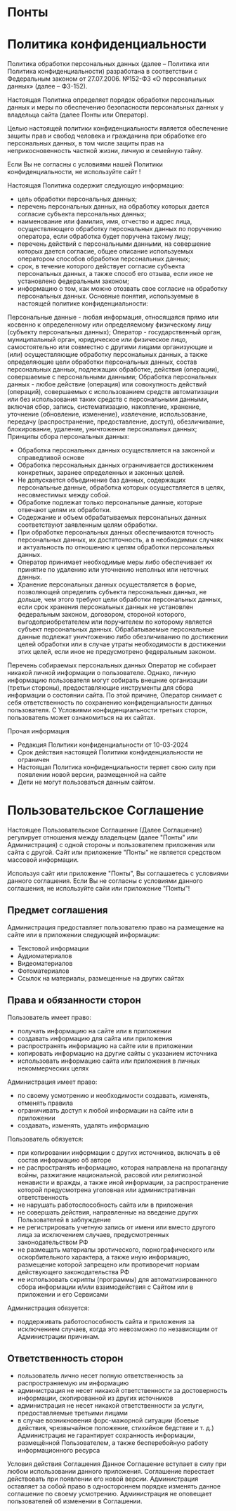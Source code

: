 # Понты

# Политика конфиденциальности
Политика обработки персональных данных (далее – Политика или Политика конфиденциальности) разработана в соответствии с Федеральным законом от 27.07.2006. №152-ФЗ «О персональных данных» (далее – ФЗ-152).

Настоящая Политика определяет порядок обработки персональных данных и меры по обеспечению безопасности персональных данных у владельца сайта (далее Понты или Оператор).

Целью настоящей политики конфиденциальности является обеспечение защиты прав и свобод человека и гражданина при обработке его персональных данных, в том числе защиты прав на неприкосновенность частной жизни, личную и семейную тайну.


Если Вы не согласны с условиями нашей Политики конфиденциальности, не используйте сайт !

Настоящая Политика содержит следующую информацию:

- цель обработки персональных данных;
- перечень персональных данных, на обработку которых дается согласие субъекта персональных данных;
- наименование или фамилия, имя, отчество и адрес лица, осуществляющего обработку персональных данных по поручению оператора, если обработка будет поручена такому лицу;
- перечень действий с персональными данными, на совершение которых дается согласие, общее описание используемых оператором способов обработки персональных данных;
- срок, в течение которого действует согласие субъекта персональных данных, а также способ его отзыва, если иное не установлено федеральным законом;
- информацию о том, как можно отозвать свое согласие на обработку персональных данных.
Основные понятия, используемые в настоящей политике конфиденциальности:

Персональные данные - любая информация, относящаяся прямо или косвенно к определенному или определяемому физическому лицу (субъекту персональных данных);
Оператор - государственный орган, муниципальный орган, юридическое или физическое лицо, самостоятельно или совместно с другими лицами организующие и (или) осуществляющие обработку персональных данных, а также определяющие цели обработки персональных данных, состав персональных данных, подлежащих обработке, действия (операции), совершаемые с персональными данными;
Обработка персональных данных - любое действие (операция) или совокупность действий (операций), совершаемых с использованием средств автоматизации или без использования таких средств с персональными данными, включая сбор, запись, систематизацию, накопление, хранение, уточнение (обновление, изменение), извлечение, использование, передачу (распространение, предоставление, доступ), обезличивание, блокирование, удаление, уничтожение персональных данных;
Принципы сбора персональных данных:

- Обработка персональных данных осуществляется на законной и справедливой основе
- Обработка персональных данных ограничивается достижением конкретных, заранее определенных и законных целей.
- Не допускается объединение баз данных, содержащих персональные данные, обработка которых осуществляется в целях, несовместимых между собой.
- Обработке подлежат только персональные данные, которые отвечают целям их обработки.
- Содержание и объем обрабатываемых персональных данных соответствуют заявленным целям обработки.
- При обработке персональных данных обеспечиваются точность персональных данных, их достаточность, а в необходимых случаях и актуальность по отношению к целям обработки персональных данных.
- Оператор принимает необходимые меры либо обеспечивает их принятие по удалению или уточнению неполных или неточных данных.
- Хранение персональных данных осуществляется в форме, позволяющей определить субъекта персональных данных, не дольше, чем этого требуют цели обработки персональных данных, если срок хранения персональных данных не установлен федеральным законом, договором, стороной которого, выгодоприобретателем или поручителем по которому является субъект персональных данных. Обрабатываемые персональные данные подлежат уничтожению либо обезличиванию по достижении целей обработки или в случае утраты необходимости в достижении этих целей, если иное не предусмотрено федеральным законом.

Перечень собираемых персональных данных
Оператор не собирает никакой личной информации о пользователе. Однако, личную информацию пользователя могут собирать внешние организации (третьи стороны), предоставляющие инструменты для сбора информации о состоянии сайта. По этой причине, Оператор снимает с себя ответственность по сохранению конфиденциальности данных пользователя. С Условиями конфиденциальности третьих сторон, пользователь может ознакомиться на их сайтах.

Прочая информация

- Редакция Политики конфиденциальности от 10-03-2024
- Срок действия настоящей Политики конфиденциальности не ограничен
- Настоящая Политика конфиденциальности теряет свою силу при появлении новой версии, размещенной на сайте
- Дети не могут пользоваться данным сайтом.

# Пользовательское Соглашение
Настоящее Пользовательское Соглашение (Далее Соглашение) регулирует отношения между владельцем (далее "Понты" или Администрация) с одной стороны и пользователем приложения или сайта с другой.
Сайт или приложение "Понты" не является средством массовой информации.

Используя сайт или приложение "Понты", Вы соглашаетесь с условиями данного соглашения.
Если Вы не согласны с условиями данного соглашения, не используйте сайи или приложение "Понты"!

## Предмет соглашения
Администрация предоставляет пользователю право на размещение на сайте или в приложении следующей информации:
- Текстовой информации
- Аудиоматериалов
- Видеоматериалов
- Фотоматериалов
- Ссылок на материалы, размещенные на других сайтах

## Права и обязанности сторон
Пользователь имеет право:
- получать информацию на сайте или в приложении
- создавать информацию для сайта или приложения
- распространять информацию на сайте или в приложении
- копировать информацию на другие сайты с указанием источника
- использовать информацию сайта или приложения в личных некоммерческих целях

Администрация имеет право:
- по своему усмотрению и необходимости создавать, изменять, отменять правила
- ограничивать доступ к любой информации на сайте или в приложении
- создавать, изменять, удалять информацию

Пользователь обязуется:
- при копировании информации с других источников, включать в её состав информацию об авторе
- не распространять информацию, которая направлена на пропаганду войны, разжигание национальной, расовой или религиозной ненависти и вражды, а также иной информации, за распространение которой предусмотрена уголовная или административная ответственность
- не нарушать работоспособность сайта или в приложения
- не совершать действия, направленные на введение других Пользователей в заблуждение
- не регистрировать учетную запись от имени или вместо другого лица за исключением случаев, предусмотренных законодательством РФ
- не размещать материалы эротического, порнографического или оскорбительного характера, а также иную информацию, размещение которой запрещено или противоречит нормам действующего законодательства РФ
- не использовать скрипты (программы) для автоматизированного сбора информации и/или взаимодействия с Сайтом или в приложении и его Сервисами

Администрация обязуется:
- поддерживать работоспособность сайта и приложения за исключением случаев, когда это невозможно по независящим от Администрации причинам.

## Ответственность сторон
- пользователь лично несет полную ответственность за распространяемую им информацию
- администрация не несет никакой ответственности за достоверность информации, скопированной из других источников
- администрация не несет никакой ответственности за услуги, предоставляемые третьими лицами
- в случае возникновения форс-мажорной ситуации (боевые действия, чрезвычайное положение, стихийное бедствие и т. д.) Администрация не гарантирует сохранность информации, размещённой Пользователем, а также бесперебойную работу информационного ресурса

Условия действия Соглашения
Данное Соглашение вступает в силу при любом использовании данного приложения.
Соглашение перестает действовать при появлении его новой версии.
Администрация оставляет за собой право в одностороннем порядке изменять данное соглашение по своему усмотрению.
Администрация не оповещает пользователей об изменении в Соглашении.
